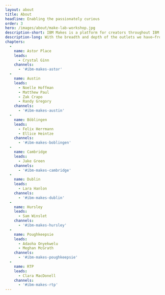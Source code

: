```yaml
---
layout: about
title: About
headline: Enabling the passionately curious
order: 3
hero: /images/about/make-lab-workshop.jpg
description-short: IBM Makes is a platform for creators throughout IBM to express themselves and the hobbies that enrich their lives, while also bringing that creative energy back into their careers.
description-long: With the breadth and depth of the outlets we have—from printmaking and circuitry to magazines and radio—we’re enabling every IBMer to dive into creative endeavors without judgment or criticism. People at IBM are curious, and we’re doing our part to allow that curiosity to blossom.
chapters:
  -
    name: Astor Place
    leads:
      - Crystal Ginn
    channels:
      - '#ibm-makes-astor'
  -
    name: Austin
    leads:
      - Noelle Hoffman
      - Matthew Paul
      - Zak Crapo
      - Randy Gregory
    channels:
      - '#ibm-makes-austin'
  -
    name: Böblingen
    leads:
      - Felix Herrmann
      - Ellice Heintze
    channels:
      - '#ibm-makes-boblingen'
  -
    name: Cambridge
    leads:
      - Jake Green
    channels:
      - '#ibm-makes-cambridge'
  -
    name: Dublin
    leads:
      - Lara Hanlon
    channels:
      - '#ibm-makes-dublin'
  -
    name: Hursley
    leads:
      - Sam Winslet
    channels:
      - '#ibm-makes-hursley'
  -
    name: Poughkeepsie
    leads:
      - Adaoha Onyekwelu
      - Meghan McGrath
    channels:
      - '#ibm-makes-poughkeepsie'
  -
    name: RTP
    leads:
      - Clara MacDonell
    channels:
      - '#ibm-makes-rtp'
---
```

